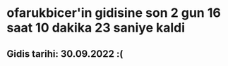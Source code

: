 # ofarukbicer'in gidisine son 2 gun 16 saat 10 dakika 23 saniye kaldi

## Gidis tarihi: 30.09.2022 :(